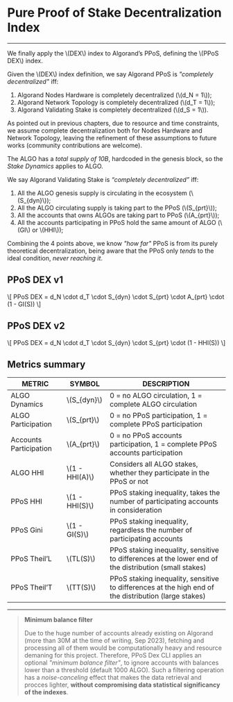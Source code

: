 # Pure Proof of Stake Decentralization Index

---

We finally apply the \\(DEX\\) index to Algorand’s PPoS, defining the
\\(PPoS DEX\\) index.

Given the \\(DEX\\) index definition, we say Algorand PPoS is _"completely_
_decentralized"_ iff:

1. Algorand Nodes Hardware is completely decentralized (\\(d_N = 1\\));
1. Algorand Network Topology is completely decentralized (\\(d_T = 1\\));
1. Algorand Validating Stake is completely decentralized (\\(d_S = 1\\)).

As pointed out in previous chapters, due to resource and time constraints, we
assume complete decentralization both for Nodes Hardware and Network Topology,
leaving the refinement of these assumptions to future works (community
contributions are welcome).

The ALGO has a _total supply of 10B_, hardcoded in the genesis block, so the
_Stake Dynamics_ applies to ALGO.

We say Algorand Validating Stake is _“completely decentralized”_ iff:

1. All the ALGO genesis supply is circulating in the ecosystem (\\(S_{dyn}\\));
1. All the ALGO circulating supply is taking part to the PPoS (\\(S_{prt}\\));
1. All the accounts that owns ALGOs are taking part to PPoS  (\\(A_{prt}\\));
1. All the accounts participating in PPoS hold the same amount of ALGO
(\\(GI\\) or \\(HHI\\));

Combining the 4 points above, we know _"how far"_ PPoS is from its purely
theoretical decentralization, being aware that the PPoS only _tends_ to the
ideal condition, _never reaching it_.

## PPoS DEX v1

\\[ PPoS DEX = d_N \cdot d_T \cdot S_{dyn} \cdot S_{prt} \cdot A_{prt} \cdot
(1 - GI(S)) \\]

## PPoS DEX v2

\\[ PPoS DEX = d_N \cdot d_T \cdot S_{dyn} \cdot S_{prt} \cdot (1 - HHI(S)) \\]

## Metrics summary

| METRIC                 | SYMBOL           | DESCRIPTION                                                                                           |
|------------------------|------------------|-------------------------------------------------------------------------------------------------------|
| ALGO Dynamics          | \\(S_{dyn}\\)    | 0 = no ALGO circulation, 1 = complete ALGO circulation                                                |
| ALGO Participation     | \\(S_{prt}\\)    | 0 = no PPoS participation, 1 = complete PPoS participation                                            |
| Accounts Participation | \\(A_{prt}\\)    | 0 = no PPoS accounts participation, 1 = complete PPoS accounts participation                          |
| ALGO HHI               | \\(1 - HHI(A)\\) | Considers all ALGO stakes, whether they participate in the PPoS or not                                |
| PPoS HHI               | \\(1 - HHI(S)\\) | PPoS staking inequality, takes the number of participating accounts in consideration                  |
| PPoS Gini              | \\(1 - GI(S)\\)  | PPoS staking inequality, regardless the number of participating accounts                              |
| PPoS Theil’L           | \\(TL(S)\\)      | PPoS staking inequality, sensitive to differences at the lower end of the distribution (small stakes) |
| PPoS Theil’T           | \\(TT(S)\\)      | PPoS staking inequality, sensitive to differences at the high end of the distribution (large stakes)  |

---

> **Minimum balance filter**
>
> Due to the huge number of accounts already existing on Algorand (more than
> 30M at the time of writing, Sep 2023), fetching and processing all of them
> would be computationally heavy and resource demaning for this project.
> Therefore, PPoS Dex CLI applies an optional _"minimum balance filter"_, to ignore
> accounts with balances lower than a threshold (default 1000 ALGO). Such a filtering
> operation has a _noise-canceling_ effect that makes the data retrieval and procces
> lighter, **without compromising data statistical significancy of the indexes**.
